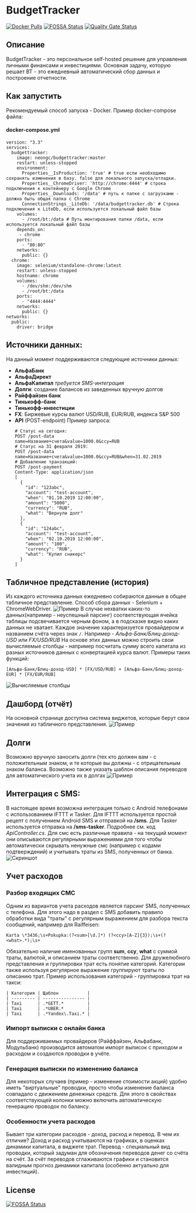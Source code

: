 # BudgetTracker
[![Docker Pulls](https://img.shields.io/docker/pulls/neongc/budgettracker.svg)](https://hub.docker.com/r/neongc/budgettracker)
[![FOSSA Status](https://app.fossa.io/api/projects/git%2Bgithub.com%2FNeonGC%2FBudgetTracker.svg?type=shield)](https://app.fossa.io/projects/git%2Bgithub.com%2FNeonGC%2FBudgetTracker?ref=badge_shield)
[![Quality Gate Status](https://sonarcloud.io/api/project_badges/measure?project=NeonGC_BudgetTracker&metric=alert_status)](https://sonarcloud.io/dashboard?id=NeonGC_BudgetTracker)
## Описание
BudgetTracker - это персональное self-hosted решение для управления личными финансами и инвестициями. 
Основная задачу, которую решает BT - это ежедневный автоматический сбор данных и построение отчетности.
## Как запустить
Рекомендуемый способ запуска - Docker. Пример docker-compose файла:
#### docker-compose.yml
``` 
version: "3.3"
services:
  budgettracker:
    image: neongc/budgettracker:master
    restart: unless-stopped
    environment:
      Properties__IsProduction: 'true' # true если необходимо сохранять изменения в базу. false для локального запуска/отладки.
      Properties__ChromeDriver: 'http://chrome:4444' # строка подключения к контейнеру с Google Chrome
      Properties__Downloads: '/data' # путь к папке с загрузками - должна быть общая папка с Chrome
      ConnectionStrings__LiteDb: '/data/budgettracker.db' # Строка подключения к LiteDb, если используется локальный файл базы
    volumes:
      - /root/bt:/data # Путь монтирования папки /data, если используется локальный файл базы
    depends_on:
     - chrome
    ports:
      - "80:80"
    networks:
      public: {}
  chrome:
    image: selenium/standalone-chrome:latest
    restart: unless-stopped
    hostname: chrome
    volumes:
      - /dev/shm:/dev/shm
      - /root/bt:/data
    ports:
      - "4444:4444"
    networks:
      public: {}
networks:
  public:
    driver: bridge
```
## Источники данных:
На данный момент поддерживаются следующие источники данных:
- **АльфаБанк**
- **АльфаДирект**
- **АльфаКапитал** _требуется SMS-интеграция_
- **Долги**: создание балансов из заведенных вручную долгов
- **Райффайзен банк**
- **Тинькофф-банк**
- **Тинькофф-инвестиции**
- **FX**: Биржевые курсы валют USD/RUB, EUR/RUB, индекса S&P 500
- **API** (POST-endpoint)
  Пример запроса:
  ```
  # Статус на сегодня:
  POST /post-data
  name=Название+счета&value=1000.0&ccy=RUB
  # Статус на 31 февраля 2019:
  POST /post-data
  name=Название+счета&value=1000.0&ccy=RUB&when=31.02.2019
  # Добавление транзакций:
  POST /post-payment
  Content-Type: application/json
  [
    {
      "id": "123abc",
      "account": "test-account",
      "when": "01.10.2019 12:00:00",
      "amount": "5000",
      "currency": "RUB",
      "what": "Вернули долг"
    },
    {
      "id": "124abc",
      "account": "test-account",
      "when": "02.10.2019 12:00:00",
      "amount": "100",
      "currency": "RUB",
      "what": "Купил сникерс"
    }
  ]
  ```
## Табличное представление (история)
Из каждого источника данных ежедневно собираются данные в общее табличное представление.
Способ сбора данных - Selenium + ChromeWebDriver.
![Пример](https://github.com/NeonGC/BudgetTracker/raw/master/docs/images/history.jpg)
В случае нехватки каких-то данных(например - неуспешный парсинг) соответствующая ячейка таблицы подсвечивается черным фоном, а в подсказке видно каких данных не хватает.
Каждое значение характеризуется провайдером и названием счёта через знак ```/```. Например - _Альфа-Банк/Блиц-доход-USD_ или _FX/USD/RUB_
На основе этих данных можно строить свои вычисляемые столбцы - например посчитать сумму всего капитала из разных источников данных с конвертацией курса валют.
Примеры таких функций:
```
[Альфа-Банк/Блиц-доход-USD] * [FX/USD/RUB] + [Альфа-Банк/Блиц-доход-EUR] * [FX/EUR/RUB]
```
![Вычисляемые столбцы](https://github.com/NeonGC/BudgetTracker/raw/master/docs/images/computed-columns.jpg)
## Дашборд (отчёт)
На основной странице доступна система виджетов, которые берут свои значения из табличного представления.
![Пример](https://github.com/NeonGC/BudgetTracker/raw/master/docs/images/dashboard.jpg)
## Долги
Возможно вручную заносить долги (тех кто должен вам - с положительным знаком, и те которые вы должны - с отрицательным знаком баланса.
Возможно также указать шаблон описания переводов для автоматического учета их в долгах 
![Пример](https://github.com/NeonGC/BudgetTracker/raw/master/docs/images/debt.jpg)
## Интеграция с SMS:
В настоящее время возможна интеграция только с Android телефонами с использованием IFTTT и Tasker.
Для IFTTT используется простой рецепт с получением Android SMS и отправкой на **/sms**.
Для Tasker используется отправка на **/sms-tasker**. Подробнее см. код _ApiController.cs_.
Для смс есть различные правила - на текущий момент они описываются регулярными выражениями для того чтобы автоматически скрывать ненужные смс (например с кодами подтверждений) и учитывать траты из SMS, полученных от банка.
![Скриншот](https://github.com/NeonGC/BudgetTracker/raw/master/docs/images/sms.jpg)
## Учет расходов
### Разбор входящих СМС
Одним из вариантов учета расходов является парсинг SMS, полученных с телефона.
Для этого надо в раздел с SMS добавить правило обработки вида "траты" с регулярным выражением для разбора текста сообщений, например для Raiffeisen:
```
Karta \*3436;\s+Pokupka:(?<sum>[\d.]*) (?<ccy>[A-Z]{3});\s+(?<what>.*);\s+
```
Обязательно наличие именованных групп **sum**, **ccy**, **what** с суммой траты, валютой, и описанием траты соответственно.
Для дружелюбного представления и группировки трат есть понятие категорий. Категории также используя регулярное выражение группируют траты по описанию трат. Пример использования категорий - группировка трат на такси:
```
| Категория | Щаблон           |
| --------- | ---------------- | 
| Taxi	    | .*GETT.*         |
| Taxi      | .*UBER.*	       |
| Taxi	    | .*Yandex\.Taxi.* |
```
### Импорт выписки с онлайн банка
Для поддерживаемых провайдеров (Райффайзен, Альфабанк, Модульбанк) производится автоматом импорт выписок с приходом и расходом и создаются проводки в учёте.
### Генерация выписки по изменению баланса
Для некоторых случаев (пример - изменение стоимости акций) удобно иметь "виртуальные" проводки, просто чтобы изменение баланса совпадало с движением денежных средств.
Для этого в свойствах соответствующей колонки можно включить автоматическую генерацию проводок по балансу.
### Особенности учета расходов
Бывает три категории расходов - доход, расход и перевод.
В чем их отличие? Доход и расход учитываются на графиках, в оценках динамики капитала, в виджете трат.
Перевод - специальный вид проводки, который задуман для обозначения переводов денег со счёта на счёт. 
За счёт переводов сглаживаются графики и становится валидным прогноз динамики капитала (особенно актуально для инвестиций).
## License
[![FOSSA Status](https://app.fossa.io/api/projects/git%2Bgithub.com%2FNeonGC%2FBudgetTracker.svg?type=large)](https://app.fossa.io/projects/git%2Bgithub.com%2FNeonGC%2FBudgetTracker?ref=badge_large)
